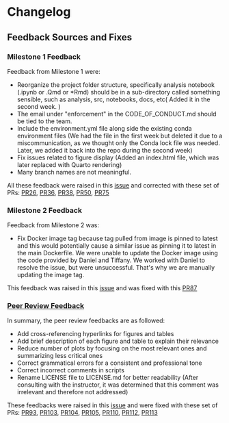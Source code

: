 # Changelog

## Feedback Sources and Fixes

### Milestone 1 Feedback

Feedback from Milestone 1 were:
- Reorganize the project folder structure, specifically analysis notebook (.ipynb or .Qmd or *Rmd) should be in a sub-directory called something sensible, such as analysis, src, notebooks, docs, etc(
    Added it in the second week.
)
- The email under "enforcement" in the CODE_OF_CONDUCT.md should be tied to the team.
- Include the environment.yml file along side the existing conda environment files (We had the file in the first week but deleted it due to a miscommunication, as we thought only the Conda lock file was needed. Later, we added it back into the repo during the second week)
- Fix issues related to figure display (Added an index.html file, which was later replaced with Quarto rendering)
- Many branch names are not meaningful.

All these feedback were raised in this [issue](https://github.com/UBC-MDS/DSCI522-2425-28-rental-bike-prediction/issues/47) and corrected with these set of PRs: 
[PR26](https://github.com/UBC-MDS/DSCI522-2425-28-rental-bike-prediction/pull/26),
[PR36](https://github.com/UBC-MDS/DSCI522-2425-28-rental-bike-prediction/pull/36),
[PR38](https://github.com/UBC-MDS/DSCI522-2425-28-rental-bike-prediction/pull/38), 
[PR50](https://github.com/UBC-MDS/DSCI522-2425-28-rental-bike-prediction/pull/50), 
[PR75](https://github.com/UBC-MDS/DSCI522-2425-28-rental-bike-prediction/pull/75)


### Milestone 2 Feedback

Feedback from Milestone 2 was:
- Fix Docker image tag because tag pulled from image is pinned to latest and this would potentially cause a similar issue as pinning it to latest in the main Dockerfile. We were unable to update the Docker image using the code provided by Daniel and Tiffany. We worked with Daniel to resolve the issue, but were unsuccessful. That's why we are manually updating the image tag.

This feedback was raised in this [issue](https://github.com/UBC-MDS/DSCI522-2425-28-rental-bike-prediction/issues/86) and was fixed with this [PR87](https://github.com/UBC-MDS/DSCI522-2425-28-rental-bike-prediction/pull/87)


### [Peer Review Feedback](https://github.com/UBC-MDS/data-analysis-review-2024/issues/7)

In summary, the peer review feedbacks are as followed:
- Add cross-referencing hyperlinks for figures and tables 
- Add brief description of each figure and table to explain their relevance
- Reduce number of plots by focusing on the most relevant ones and summarizing less critical ones
- Correct grammatical errors for a consistent and professional tone
- Correct incorrect comments in scripts
- Rename LICENSE file to LICENSE.md for better readability (After consulting with the instructor, it was determined that this comment was irrelevant and therefore not addressed)

These feedbacks were raised in this [issue](https://github.com/UBC-MDS/DSCI522-2425-28-rental-bike-prediction/issues/92) and were fixed with these set of PRs: [PR93](https://github.com/UBC-MDS/DSCI522-2425-28-rental-bike-prediction/pull/93), [PR103](https://github.com/UBC-MDS/DSCI522-2425-28-rental-bike-prediction/pull/103), [PR104](https://github.com/UBC-MDS/DSCI522-2425-28-rental-bike-prediction/pull/104), [PR105](https://github.com/UBC-MDS/DSCI522-2425-28-rental-bike-prediction/pull/105), [PR110](https://github.com/UBC-MDS/DSCI522-2425-28-rental-bike-prediction/pull/110), [PR112](https://github.com/UBC-MDS/DSCI522-2425-28-rental-bike-prediction/pull/112), [PR113](https://github.com/UBC-MDS/DSCI522-2425-28-rental-bike-prediction/pull/113)